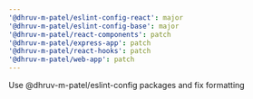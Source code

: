 ```yaml
---
'@dhruv-m-patel/eslint-config-react': major
'@dhruv-m-patel/eslint-config-base': major
'@dhruv-m-patel/react-components': patch
'@dhruv-m-patel/express-app': patch
'@dhruv-m-patel/react-hooks': patch
'@dhruv-m-patel/web-app': patch
---
```


Use @dhruv-m-patel/eslint-config packages and fix formatting
